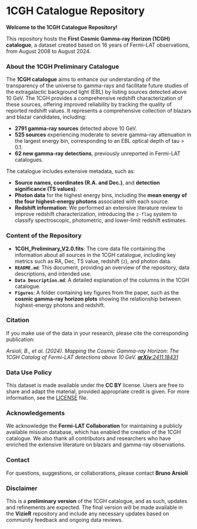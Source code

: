 # 1CGH Catalogue Repository

**Welcome to the 1CGH Catalogue Repository!**

This repository hosts the **First Cosmic Gamma-ray Horizon (1CGH) catalogue**, a dataset created based on 16 years of Fermi-LAT observations, from August 2008 to August 2024. 

### **About the 1CGH Preliminary Catalogue**

The **1CGH catalogue** aims to enhance our understanding of the transparency of the universe to gamma-rays and facilitate future studies of the extragalactic background light (EBL) by listing sources detected above 10 GeV. The 1CGH provides a comprehensive redshift characterization of these sources, offering improved reliability by tracking the quality of reported redshift values. It represents a comprehensive collection of blazars and blazar candidates, including:

- **2791 gamma-ray sources** detected above 10 GeV.
- **525 sources** experiencing moderate to severe gamma-ray attenuation in the largest energy bin, corresponding to an EBL optical depth of tau > 0.1.
- **62 new gamma-ray detections**, previously unreported in Fermi-LAT catalogues.

The catalogue includes extensive metadata, such as:

- **Source names, coordinates (R.A. and Dec.)**, and **detection significance (TS values)**.
- **Photon data** for the highest energy bins, including the **mean energy of the four highest-energy photons** associated with each source.
- **Redshift information**: We performed an extensive literature review to improve redshift characterization, introducing the `z-flag` system to classify spectroscopic, photometric, and lower-limit redshift estimates.

### **Content of the Repository**

- **1CGH\_Preliminary\_V2.0.fits**: The core data file containing the information about all sources in the 1CGH catalogue, including key metrics such as RA, Dec, TS value, redshift (`z`), and photon data.
- **`README.md`**: This document, providing an overview of the repository, data descriptions, and intended use.
- **`Data Description.md`**: A detailed explanation of the columns in the 1CGH catalogue.
- **`Figures`**: A folder containing key figures from the paper, such as the **cosmic gamma-ray horizon plots** showing the relationship between highest-energy photons and redshift.

### **Citation**

If you make use of the data in your research, please cite the corresponding publication:

*Arsioli, B., et al. (2024). Mapping the Cosmic Gamma-ray Horizon: The 1CGH Catalog of Fermi-LAT detections above 10 GeV. ******************[arXiv](https://arxiv.org/abs/2411.18431)******************[:2411.18431](https://arxiv.org/abs/2411.18431)*

### **Data Use Policy**

This dataset is made available under the **CC BY** license. Users are free to share and adapt the material, provided appropriate credit is given. For more information, see the [LICENSE](LICENSE.md) file.

### **Acknowledgements**

We acknowledge the **Fermi-LAT Collaboration** for maintaining a publicly available mission database, which has enabled the creation of the 1CGH catalogue. We also thank all contributors and researchers who have enriched the extensive literature on blazars and gamma-ray observations.

### **Contact**

For questions, suggestions, or collaborations, please contact **Bruno Arsioli** 

### **Disclaimer**

This is a **preliminary version** of the 1CGH catalogue, and as such, updates and refinements are expected. The final version will be made available in the **VizieR** repository and include any necessary updates based on community feedback and ongoing data reviews.

